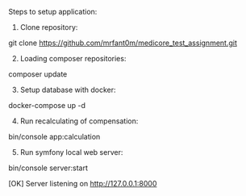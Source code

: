 Steps to setup application:

1) Clone repository:

git clone https://github.com/mrfant0m/medicore_test_assignment.git

2) Loading composer repositories:
 
composer update

3) Setup database with docker:

docker-compose up -d

4) Run recalculating of compensation:

bin/console app:calculation

5) Run symfony local web server:

bin/console server:start

 [OK] Server listening on http://127.0.0.1:8000                                                                         
